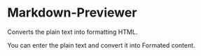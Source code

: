 # Markdown-Previewer

Converts the plain text into formatting HTML.

You can enter the plain text and convert it into Formated content.
